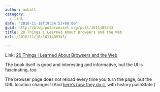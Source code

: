 ```yaml
---
author: awball
category:
  - link
date: "2010-11-18T19:54:52+00:00"
guid: http://blog.polarweasel.org/post/1611489343
title: 20 Things I Learned About Browsers and the Web
url: /2010/11/18/1611489343/

---
```

Link: [20 Things I Learned About Browsers and the Web](http://www.20thingsilearned.com/)

The book itself is good and interesting and informative, but the UI is fascinating, too.

The browser page does not reload every time you turn the page, but the URL location changes! (And [here’s how they do it](http://www.20thingsilearned.com/js/twentythings.history.js), with history.pushState.)

